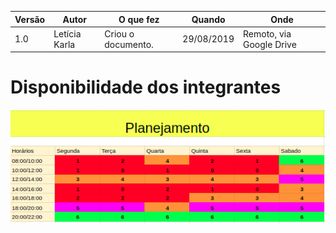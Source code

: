 |Versão| Autor | O que fez |  Quando | Onde |
|------|------| --------  |-------- | -----|
|1.0| Letícia Karla | Criou o documento. |29/08/2019| Remoto, via Google Drive|

# Disponibilidade dos integrantes

![Disponibilidade dos integrantes](/img/planejamento_grupo/timetable.png)
